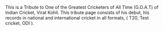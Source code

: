 This is a Tribute to One of the Greatest Cricketers of All Time (G.O.A.T) of Indian Cricket, Virat Kohli.
This tribute page consists of his debut, his records in national and international cricket in all formats,
( T20, Test cricket, ODI ).
